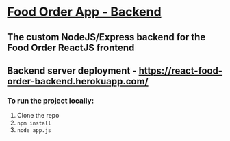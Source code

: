 # [Food Order App - Backend](https://react-food-order-backend.herokuapp.com/)
## The custom NodeJS/Express backend for the Food Order ReactJS frontend

## Backend server deployment - https://react-food-order-backend.herokuapp.com/

### To run the project locally:
1. Clone the repo
2. `npm install`
3. `node app.js`

